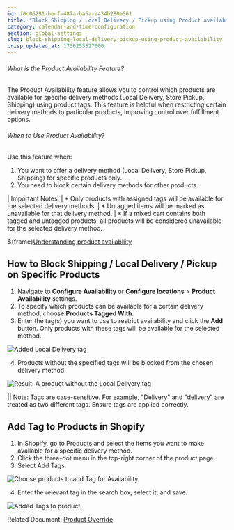 ```yaml
---
id: f0c06291-becf-487a-ba5a-e434b280a561
title: "Block Shipping / Local Delivery / Pickup using Product availability"
category: calendar-and-time-configuration
section: global-settings
slug: block-shipping-local-delivery-pickup-using-product-availability
crisp_updated_at: 1736253527000
---
```


###### What is the Product Availability Feature?

The Product Availability feature allows you to control which products are available for specific delivery methods (Local Delivery, Store Pickup, Shipping) using product tags. This feature is helpful when restricting certain delivery methods to particular products, improving control over fulfillment options.

###### When to Use Product Availability?

Use this feature when:

1. You want to offer a delivery method (Local Delivery, Store Pickup, Shipping) for specific products only.
2. You need to block certain delivery methods for other products.

| Important Notes:
| * Only products with assigned tags will be available for the selected delivery methods.
| * Untagged items will be marked as unavailable for that delivery method.
| * If a mixed cart contains both tagged and untagged products, all products will be considered unavailable for the selected delivery method.

${frame}[Understanding product availability](https://www.loom.com/embed/a29cd98dd97a492fa9059ece7722223d?sid=080af4f6-9e98-40c1-84e8-1e2110d3c1a6)

## How to Block Shipping / Local Delivery / Pickup on Specific Products

1. Navigate to **Configure Availability** or **Configure locations** > **Product Availability** settings.
2. To specify which products can be available for a certain delivery method, choose **Products Tagged With**.
3. Enter the tag(s) you want to use to restrict availability and click the **Add** button. Only products with these tags will be available for the selected method.

![Added Local Delivery tag](https://storage.crisp.chat/users/helpdesk/website/ca826b447482b000/image_5stx3t.png)

4. Products without the specified tags will be blocked from the chosen delivery method.

![Result: A product without the Local Delivery tag](https://storage.crisp.chat/users/helpdesk/website/ca826b447482b000/image_1qq6n5z.png)

|| Note: Tags are case-sensitive. For example, "Delivery" and "delivery" are treated as two different tags. Ensure tags are applied correctly.

## Add Tag to Products in Shopify

1. In Shopify, go to Products and select the items you want to make available for a specific delivery method.
2. Click the three-dot menu in the top-right corner of the product page.
3. Select Add Tags.

![Choose products to add Tag for Availability](https://storage.crisp.chat/users/helpdesk/website/ca826b447482b000/image-3_1ei5qph.png)

4. Enter the relevant tag in the search box, select it, and save.

![Added Tags to product](https://storage.crisp.chat/users/helpdesk/website/ca826b447482b000/image_1ulu0c0.png)

Related Document: [Product Override](https://help.birdchime.com/en-us/article/product-override-g2yfl9/)
